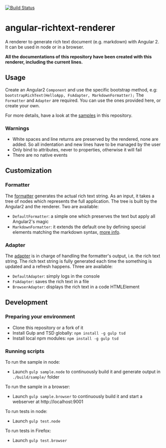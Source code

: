 [![Build Status](https://secure.travis-ci.org/mlaval/angular-richtext-renderer.png)](http://travis-ci.org/mlaval/angular-richtext-renderer)
# angular-richtext-renderer
A renderer to generate rich text document (e.g. markdown) with Angular 2.
It can be used in node or in a browser.

**All the documentations of this repository have been created with this renderer, including the current lines.**

## Usage
Create an Angular2 `Component` and use the specific bootstrap method, e.g: `bootstrapRichText(HelloApp, FsAdapter, MarkdownFormatter);`
The `Formatter` and `Adapter` are required. You can use the ones provided here, or create your own.

For more details, have a look at the [samples](https://github.com/mlaval/angular-richtext-renderer/tree/master/sample) in this repository.

### Warnings
* White spaces and line returns are preserved by the rendered, none are added. So all indentation and new lines have to be managed by the user
* Only bind to attributes, never to properties, otherwise it will fail
* There are no native events

## Customization

### Formatter
The [formatter](https://github.com/mlaval/angular-richtext-renderer/tree/master/src/formatter) generates the actual rich text string.
As an input, it takes a tree of nodes which represents the full application. The tree is built by the Angular2 and the renderer.
Two are available:
* `DefaultFormatter`: a simple one which preserves the text but apply all Angular2's magic
* `MarkdownFormatter`: it extends the default one by defining special elements matching the markdown syntax, [more info](README-markdown.md).

### Adapter
The [adapter](https://github.com/mlaval/angular-richtext-renderer/tree/master/src/adapter) is in charge of handling the formatter's output, i.e. the rich text string.
The rich text string is fully generated each time the something is updated and a refresh happens.
Three are available:
* `DefaultAdapter`: simply logs in the console
* `FsAdapter`: saves the rich text in a file
* `BrowserAdapter`: displays the rich text in a code HTMLElement

## Development

### Preparing your environment
* Clone this repository or a fork of it
* Install Gulp and TSD globally: `npm install -g gulp tsd`
* Install local npm modules: `npm install -g gulp tsd`

### Running scripts

To run the sample in node:
* Launch `gulp sample.node`  to continuously build it and generate output in `./build/sample/` folder

To run the sample in a browser:
* Launch `gulp sample.browser` to continuously build it and start a webserver at http://localhost:9001

To run tests in node:
* Launch `gulp test.node`

To run tests in Firefox:
* Launch `gulp test.browser`
